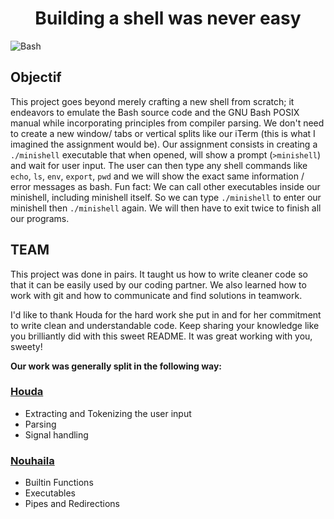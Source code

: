 <h1 align="center">Building a shell was never easy</h1>

![Bash](https://upload.wikimedia.org/wikipedia/commons/thumb/4/4b/Bash_Logo_Colored.svg/2048px-Bash_Logo_Colored.svg.png)

## Objectif
This project goes beyond merely crafting a new shell from scratch; it endeavors to emulate the Bash source code and the GNU Bash POSIX manual while incorporating principles from compiler parsing.
We don't need to create a new window/ tabs or vertical splits like our iTerm (this is what I imagined the assignment would be).
Our assignment consists in creating a `./minishell` executable that when opened, will show a prompt (`>minishell`) and wait for user input.
The user can then type any shell commands like `echo`, `ls`, `env`, `export`, `pwd` and we will show the exact same information / error messages as bash.
Fun fact: We can call other executables inside our minishell, including minishell itself. So we can type `./minishell` to enter our minishell then `./minishell` again.
We will then have to exit twice to finish all our programs.

## TEAM
This project was done in pairs. It taught us how to write cleaner code so that it can be easily used by our coding partner. We also learned how to work with git and how to communicate and find solutions in teamwork.

I'd like to thank Houda for the hard work she put in and for her commitment to write clean and understandable code. Keep sharing your knowledge like you brilliantly did with this sweet README. It was great working with you, sweety!

**Our work was generally split in the following way:**
### [Houda](https://github.com/hobenaba)
- Extracting and Tokenizing the user input
- Parsing
- Signal handling
### [Nouhaila](https://github.com/nouhaerr)
- Builtin Functions
- Executables
- Pipes and Redirections
